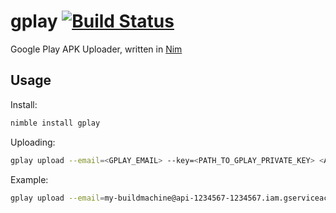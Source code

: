 # gplay [![Build Status](https://travis-ci.org/yglukhov/gplay.svg?branch=master)](https://travis-ci.org/yglukhov/gplay)
Google Play APK Uploader, written in [Nim](https://nim-lang.org)

## Usage
Install:
```sh
nimble install gplay
```

Uploading:
```sh
gplay upload --email=<GPLAY_EMAIL> --key=<PATH_TO_GPLAY_PRIVATE_KEY> <APP_ID> <TRACK_NAME> <PATH_TO_APK>
```
Example:
```sh
gplay upload --email=my-buildmachine@api-1234567-1234567.iam.gserviceaccount.com --key=path/to/private.key com.cmycompany.myapp alpha path/to/myapp.apk
```
